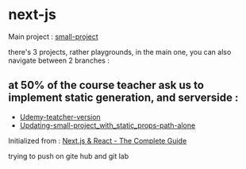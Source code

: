 # next-js

Main project : [small-project](small-project)

there's 3 projects, rather playgrounds, in the main one, you can also navigate between 2 branches :

## at 50% of the course teacher ask us to implement static generation, and serverside :

- [Udemy-teatcher-version](https://github.com/SirHarveyBix/next-js/tree/6-Udemy-teatcher-version)
- [Updating-small-project_with_static_props-path-alone](https://github.com/SirHarveyBix/next-js/tree/5-updating-small-project_with_static_props-path-alone)

Initialized from : [Next.js & React - The Complete Guide](https://www.udemy.com/course/nextjs-react-the-complete-guide/)

trying to push on gite hub and git lab
